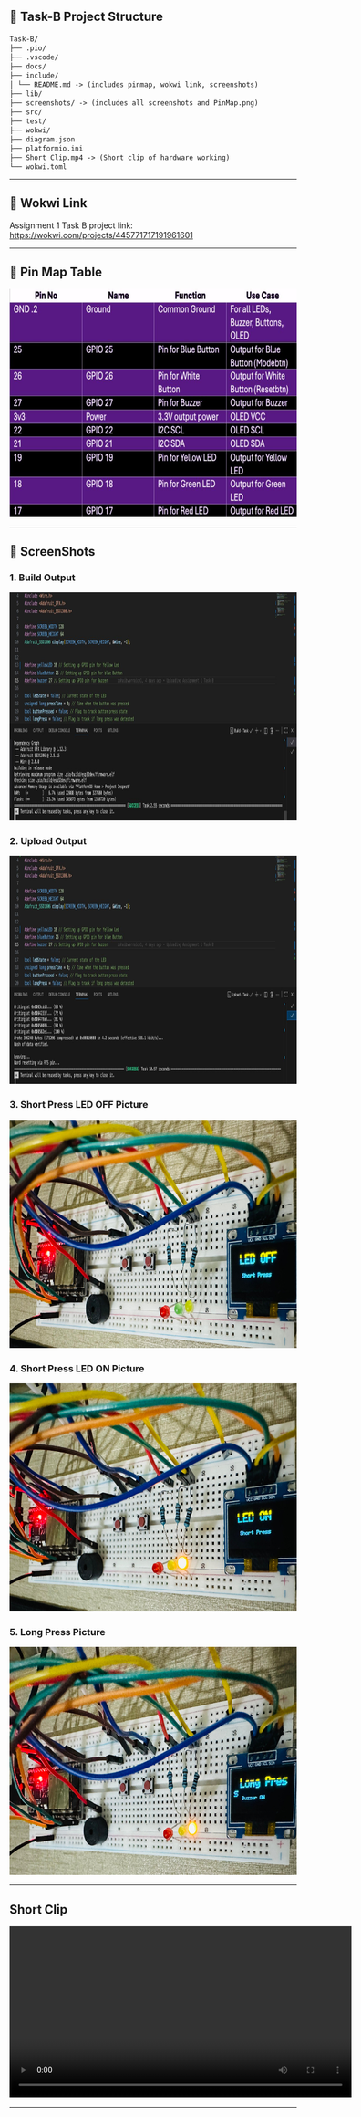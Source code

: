 ## 📂 Task-B Project Structure
```
Task-B/
├── .pio/ 
├── .vscode/ 
├── docs/ 
├── include/ 
│ └── README.md -> (includes pinmap, wokwi link, screenshots)
├── lib/ 
├── screenshots/ -> (includes all screenshots and PinMap.png)
├── src/ 
├── test/ 
├── wokwi/ 
├── diagram.json 
├── platformio.ini 
├── Short Clip.mp4 -> (Short clip of hardware working)
└── wokwi.toml
```
--- 

## 🔗 Wokwi Link
<div>
    <p>Assignment 1 Task B project link: 
        <a target="_blank" href="https://wokwi.com/projects/445771717191961601"> https://wokwi.com/projects/445771717191961601
        </a>
    </p>
</div>

--- 

## 📍 Pin Map Table
<div>
    <img src="../screenshots/PinMap.jpg" alt="PinMap" width="650px" height="400px">
</div>

--- 

## 📸 ScreenShots
<div>
    <h3>1. Build Output</h3>
    <img src="../screenshots/Build Output.png" alt="Build Output" width="650px" height="400px">
    <h3>2. Upload Output</h3>
    <img src="../screenshots/Upload Output.png" alt="Upload Output" width="650px" height="400px">
    <h3>3. Short Press LED OFF Picture</h3>
    <img src="../screenshots/Short Press LED OFF Picture.jpeg" alt="Mode 1 Picture" width="650px" height="400px">
    <h3>4. Short Press LED ON Picture</h3>
    <img src="../screenshots/Short Press LED ON Picture.jpeg" alt="Mode 2 Picture" width="650px" height="400px">
    <h3>5. Long Press Picture</h3>
    <img src="../screenshots/Long Press Picture.jpeg" alt="Mode 3 Picture" width="650px" height="400px">
</div>

---

## Short Clip
<div>
    <video width="600" controls>
    <source src="../Short Clip.mp4" type="video/mp4" alt="Short Clip" width="650px" height="400px">
    Your browser does not support the video tag.
    </video>
</div>
 
 ---